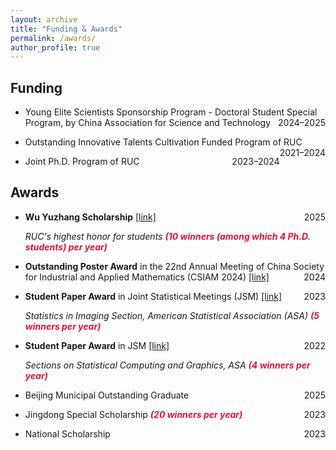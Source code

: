 ```yaml
---
layout: archive
title: "Funding & Awards"
permalink: /awards/
author_profile: true
---
```


Funding
------
* Young Elite Scientists Sponsorship Program - Doctoral Student Special Program, by China Association for Science and Technology <span style="float:right">2024–2025</span> 

* Outstanding Innovative Talents Cultivation Funded Program of RUC <span style="float:right">2021–2024</span> 

* Joint Ph.D. Program of RUC <span style="float:right">2023–2024</span> 
  

Awards
------
* **Wu Yuzhang Scholarship** [[link]](https://mp.weixin.qq.com/s/zID17NSsC8q4sK_bimLOJQ) <span style="float:right">2025</span>

    *RUC's highest honor for students <font color=Crimson><b>(10 winners (among which 4 Ph.D. students) per year)</b></font>* 

* **Outstanding Poster Award** in the 22nd Annual Meeting of China Society for Industrial and Applied Mathematics (CSIAM 2024) [[link]](https://mp.weixin.qq.com/s/ffKNLItqx5vv-P0r3Yd2QQ) <span style="float:right">2024</span>

* **Student Paper Award** in Joint Statistical Meetings (JSM) [[link]](https://mp.weixin.qq.com/s/5Xuaovwq_I467Vmfq9KxkA) <span style="float:right">2023</span>

    *Statistics in Imaging Section, American Statistical Association (ASA) <font color=Crimson><b>(5 winners per year)</b></font>* 

* **Student Paper Award** in JSM [[link]](https://mp.weixin.qq.com/s/1tfq0-pCQmfgoUe_m3aHaQ) <span style="float:right">2022</span>

    *Sections on Statistical Computing and Graphics, ASA <font color=Crimson><b>(4 winners per year)</b></font>* 

* Beijing Municipal Outstanding Graduate <span style="float:right">2025</span>

* Jingdong Special Scholarship <span style="float:right">2023</span>
    *<font color=Crimson><b>(20 winners per year)</b></font>*

* National Scholarship <span style="float:right">2023</span>
